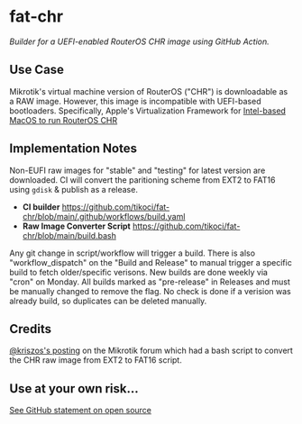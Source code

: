 # fat-chr

*Builder for a UEFI-enabled RouterOS CHR image using GitHub Action.*

## Use Case
Mikrotik's virtual machine version of RouterOS ("CHR") is downloadable as a RAW image.  However, this image is incompatible with UEFI-based bootloaders.  Specifically, Apple's Virtualization Framework for [Intel-based MacOS to run RouterOS CHR](https://forum.mikrotik.com/viewtopic.php?t%253D204805#p1057569)

## Implementation Notes
Non-EUFI raw images for "stable" and "testing" for latest version are downloaded.  CI will convert the paritioning scheme from EXT2 to FAT16 using `gdisk` & publish as a release.
* **CI builder** https://github.com/tikoci/fat-chr/blob/main/.github/workflows/build.yaml
* **Raw Image Converter Script** https://github.com/tikoci/fat-chr/blob/main/build.bash

Any git change in script/workflow will trigger a build.  There is also "workflow_dispatch" on the "Build and Release" to manual trigger a specific build to fetch older/specific verisons.  New builds are done weekly via "cron" on Monday.  All builds marked as "pre-release" in Releases and must be manually changed to remove the flag. No check is done if a verision was already build, so duplicates can be deleted manually.  

## Credits 
[@kriszos's posting](https://forum.mikrotik.com/viewtopic.php?p=1025068&hilit=UEFI#p933799) on the Mikrotik forum which had a bash script to convert the CHR raw image from EXT2 to FAT16 script.

## Use at your own risk...
[See GitHub statement on open source](https://opensource.guide/notices/)
